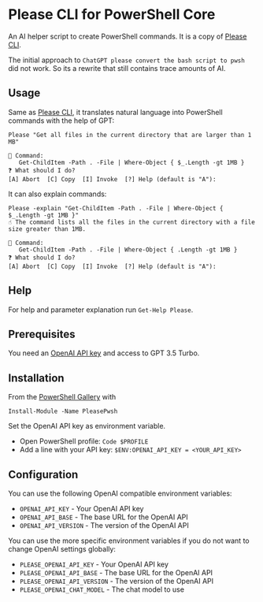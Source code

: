 # Please CLI for PowerShell Core

An AI helper script to create PowerShell commands. It is a copy of [Please CLI](https://github.com/TNG/please-cli/).

The initial approach to `ChatGPT please convert the bash script to pwsh` did not work. So its a rewrite that still contains trace amounts of AI.

## Usage

Same as [Please CLI](https://github.com/TNG/please-cli/), it translates natural language into PowerShell commands with the help of GPT:

```
Please "Get all files in the current directory that are larger than 1 MB"

🔣 Command:
   Get-ChildItem -Path . -File | Where-Object { $_.Length -gt 1MB }
❓ What should I do?
[A] Abort  [C] Copy  [I] Invoke  [?] Help (default is "A"):
```

It can also explain commands:

```
Please -explain "Get-ChildItem -Path . -File | Where-Object { $_.Length -gt 1MB }"
☝ The command lists all the files in the current directory with a file size greater than 1MB.

🔣 Command:
   Get-ChildItem -Path . -File | Where-Object { .Length -gt 1MB }
❓ What should I do?
[A] Abort  [C] Copy  [I] Invoke  [?] Help (default is "A"):
```

## Help
For help and parameter explanation run `Get-Help Please`.

## Prerequisites

You need an [OpenAI API key](https://platform.openai.com/account/api-keys) and access to GPT 3.5 Turbo.

## Installation

From the [PowerShell Gallery](https://www.powershellgallery.com/packages/PleasePwsh) with
```
Install-Module -Name PleasePwsh
```

Set the OpenAI API key as environment variable.
- Open PowerShell profile: `Code $PROFILE`
- Add a line with your API key: `$ENV:OPENAI_API_KEY = <YOUR_API_KEY>`


## Configuration

You can use the following OpenAI compatible environment variables:
* `OPENAI_API_KEY` - Your OpenAI API key
* `OPENAI_API_BASE` - The base URL for the OpenAI API
* `OPENAI_API_VERSION` - The version of the OpenAI API

You can use the more specific environment variables if you do not want to change OpenAI settings globally:
* `PLEASE_OPENAI_API_KEY` - Your OpenAI API key
* `PLEASE_OPENAI_API_BASE` - The base URL for the OpenAI API
* `PLEASE_OPENAI_API_VERSION` - The version of the OpenAI API
* `PLEASE_OPENAI_CHAT_MODEL` - The chat model to use
